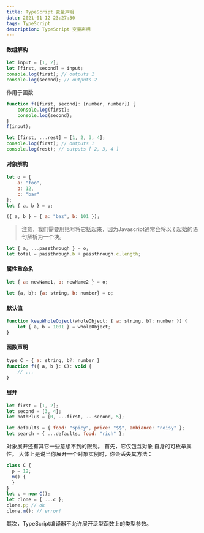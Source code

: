 ```yaml
---
title: TypeScript 变量声明
date: 2021-01-12 23:27:30
tags: TypeScript
description: TypeScript 变量声明
---
```


#### 数组解构
``` javascript
let input = [1, 2];
let [first, second] = input;
console.log(first); // outputs 1
console.log(second); // outputs 2
```
作用于函数
``` javascript
function f([first, second]: [number, number]) {
    console.log(first);
    console.log(second);
}
f(input);
```
``` javascript
let [first, ...rest] = [1, 2, 3, 4];
console.log(first); // outputs 1
console.log(rest); // outputs [ 2, 3, 4 ]
```


#### 对象解构
``` javascript
let o = {
    a: "foo",
    b: 12,
    c: "bar"
};
let { a, b } = o;
```

``` javascript
({ a, b } = { a: "baz", b: 101 });
```
> 注意，我们需要用括号将它括起来，因为Javascript通常会将以 { 起始的语句解析为一个块。

``` javascript
let { a, ...passthrough } = o;
let total = passthrough.b + passthrough.c.length;
```

#### 属性重命名
``` javascript
let { a: newName1, b: newName2 } = o;
```

``` javascript
let {a, b}: {a: string, b: number} = o;
```

#### 默认值
``` javascript
function keepWholeObject(wholeObject: { a: string, b?: number }) {
    let { a, b = 1001 } = wholeObject;
}
```

#### 函数声明
``` javascript
type C = { a: string, b?: number }
function f({ a, b }: C): void {
    // ...
}
```

#### 展开
``` javascript
let first = [1, 2];
let second = [3, 4];
let bothPlus = [0, ...first, ...second, 5];
```
``` javascript
let defaults = { food: "spicy", price: "$$", ambiance: "noisy" };
let search = { ...defaults, food: "rich" };
```
对象展开还有其它一些意想不到的限制。 首先，它仅包含对象 自身的可枚举属性。 大体上是说当你展开一个对象实例时，你会丢失其方法：
``` javascript
class C {
  p = 12;
  m() {
  }
}
let c = new C();
let clone = { ...c };
clone.p; // ok
clone.m(); // error!
```
其次，TypeScript编译器不允许展开泛型函数上的类型参数。